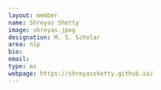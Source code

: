 ```yaml
---
layout: member
name: Shreyas Shetty
image: shreyas.jpeg
designation: M. S. Scholar
area: nlp
bio:
email:
type: ms
webpage: https://shreyasshetty.github.io/
---
```

